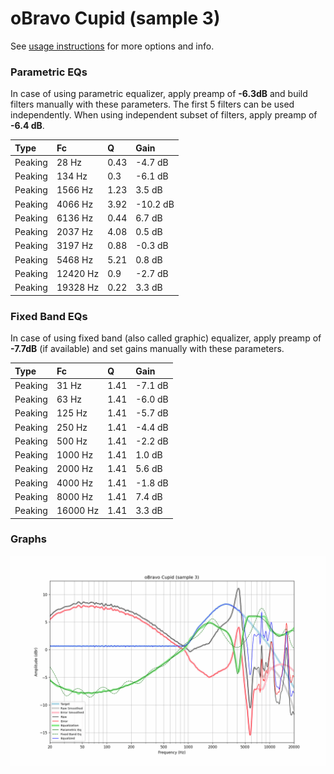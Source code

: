 # oBravo Cupid (sample 3)
See [usage instructions](https://github.com/jaakkopasanen/AutoEq#usage) for more options and info.

### Parametric EQs
In case of using parametric equalizer, apply preamp of **-6.3dB** and build filters manually
with these parameters. The first 5 filters can be used independently.
When using independent subset of filters, apply preamp of **-6.4 dB**.

| Type    | Fc       |    Q | Gain     |
|:--------|:---------|:-----|:---------|
| Peaking | 28 Hz    | 0.43 | -4.7 dB  |
| Peaking | 134 Hz   | 0.3  | -6.1 dB  |
| Peaking | 1566 Hz  | 1.23 | 3.5 dB   |
| Peaking | 4066 Hz  | 3.92 | -10.2 dB |
| Peaking | 6136 Hz  | 0.44 | 6.7 dB   |
| Peaking | 2037 Hz  | 4.08 | 0.5 dB   |
| Peaking | 3197 Hz  | 0.88 | -0.3 dB  |
| Peaking | 5468 Hz  | 5.21 | 0.8 dB   |
| Peaking | 12420 Hz | 0.9  | -2.7 dB  |
| Peaking | 19328 Hz | 0.22 | 3.3 dB   |

### Fixed Band EQs
In case of using fixed band (also called graphic) equalizer, apply preamp of **-7.7dB**
(if available) and set gains manually with these parameters.

| Type    | Fc       |    Q | Gain    |
|:--------|:---------|:-----|:--------|
| Peaking | 31 Hz    | 1.41 | -7.1 dB |
| Peaking | 63 Hz    | 1.41 | -6.0 dB |
| Peaking | 125 Hz   | 1.41 | -5.7 dB |
| Peaking | 250 Hz   | 1.41 | -4.4 dB |
| Peaking | 500 Hz   | 1.41 | -2.2 dB |
| Peaking | 1000 Hz  | 1.41 | 1.0 dB  |
| Peaking | 2000 Hz  | 1.41 | 5.6 dB  |
| Peaking | 4000 Hz  | 1.41 | -1.8 dB |
| Peaking | 8000 Hz  | 1.41 | 7.4 dB  |
| Peaking | 16000 Hz | 1.41 | 3.3 dB  |

### Graphs
![](./oBravo%20Cupid%20(sample%203).png)